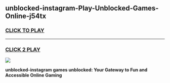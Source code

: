 
## unblocked-instagram-Play-Unblocked-Games-Online-j54tx
<h3>
<a href="https://premium76.site?title=unblocked-instagram&ref=25A">CLICK TO PLAY</a></h3>
<hr>

<h3>
<a href="https://premium76.site?title=unblocked-instagram&ref=25A">CLICK 2 PLAY</a>
  
</h3>

<a href="https://premium76.site?title=unblocked-instagram&ref=25A"><img src="https://clearcache.store/games.png"></a>


**unblocked-instagram games unblocked: Your Gateway to Fun and Accessible Online Gaming**

